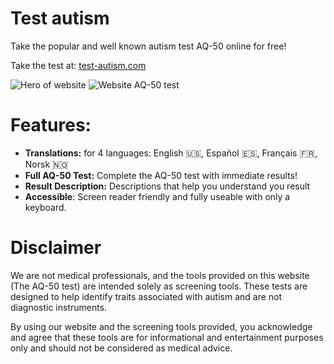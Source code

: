 # Test autism
Take the popular and well known autism test AQ-50 online for free!

Take the test at: [test-autism.com](https://test-autism.com/)

![Hero of website](https://github.com/FarouqJalabi/test-autism/assets/139611840/fd49ab90-2f43-44cd-ba6d-91fa4c351b2f) ![Website AQ-50 test](https://github.com/FarouqJalabi/test-autism/assets/139611840/23614b39-7248-4532-87e1-140c1ccf03a1)


# Features:
- **Translations:** for 4 languages: English 🇺🇸, Español 🇪🇸, Français 🇫🇷, Norsk 🇳🇴
- **Full AQ-50 Test:** Complete the AQ-50 test with immediate results!
- **Result Description:** Descriptions that help you understand you result 
- **Accessible**: Screen reader friendly and fully useable with only a keyboard.

# Disclaimer
We are not medical professionals, and the tools provided on this website (The AQ-50 test) are intended solely as screening tools. These tests are designed to help identify traits associated with autism and are not diagnostic instruments.

By using our website and the screening tools provided, you acknowledge and agree that these tools are for informational and entertainment purposes only and should not be considered as medical advice.
